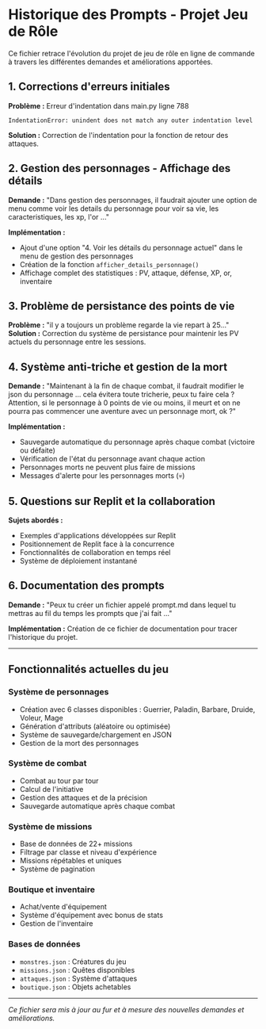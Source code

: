 
# Historique des Prompts - Projet Jeu de Rôle

Ce fichier retrace l'évolution du projet de jeu de rôle en ligne de commande à travers les différentes demandes et améliorations apportées.

## 1. Corrections d'erreurs initiales
**Problème :** Erreur d'indentation dans main.py ligne 788
```
IndentationError: unindent does not match any outer indentation level
```
**Solution :** Correction de l'indentation pour la fonction de retour des attaques.

## 2. Gestion des personnages - Affichage des détails
**Demande :** "Dans gestion des personnages, il faudrait ajouter une option de menu comme voir les details du personnage pour voir sa vie, les caracteristiques, les xp, l'or ..."

**Implémentation :**
- Ajout d'une option "4. Voir les détails du personnage actuel" dans le menu de gestion des personnages
- Création de la fonction `afficher_details_personnage()`
- Affichage complet des statistiques : PV, attaque, défense, XP, or, inventaire

## 3. Problème de persistance des points de vie
**Problème :** "il y a toujours un problème regarde la vie repart à 25..."
**Solution :** Correction du système de persistance pour maintenir les PV actuels du personnage entre les sessions.

## 4. Système anti-triche et gestion de la mort
**Demande :** "Maintenant à la fin de chaque combat, il faudrait modifier le json du personnage ... cela évitera toute tricherie, peux tu faire cela ? Attention, si le personnage à 0 points de vie ou moins, il meurt et on ne pourra pas commencer une aventure avec un personnage mort, ok ?"

**Implémentation :**
- Sauvegarde automatique du personnage après chaque combat (victoire ou défaite)
- Vérification de l'état du personnage avant chaque action
- Personnages morts ne peuvent plus faire de missions
- Messages d'alerte pour les personnages morts (💀)

## 5. Questions sur Replit et la collaboration
**Sujets abordés :**
- Exemples d'applications développées sur Replit
- Positionnement de Replit face à la concurrence
- Fonctionnalités de collaboration en temps réel
- Système de déploiement instantané

## 6. Documentation des prompts
**Demande :** "Peux tu créer un fichier appelé prompt.md dans lequel tu mettras au fil du temps les prompts que j'ai fait ..."

**Implémentation :** Création de ce fichier de documentation pour tracer l'historique du projet.

---

## Fonctionnalités actuelles du jeu

### Système de personnages
- Création avec 6 classes disponibles : Guerrier, Paladin, Barbare, Druide, Voleur, Mage
- Génération d'attributs (aléatoire ou optimisée)
- Système de sauvegarde/chargement en JSON
- Gestion de la mort des personnages

### Système de combat
- Combat au tour par tour
- Calcul de l'initiative
- Gestion des attaques et de la précision
- Sauvegarde automatique après chaque combat

### Système de missions
- Base de données de 22+ missions
- Filtrage par classe et niveau d'expérience
- Missions répétables et uniques
- Système de pagination

### Boutique et inventaire
- Achat/vente d'équipement
- Système d'équipement avec bonus de stats
- Gestion de l'inventaire

### Bases de données
- `monstres.json` : Créatures du jeu
- `missions.json` : Quêtes disponibles
- `attaques.json` : Système d'attaques
- `boutique.json` : Objets achetables

---

*Ce fichier sera mis à jour au fur et à mesure des nouvelles demandes et améliorations.*
